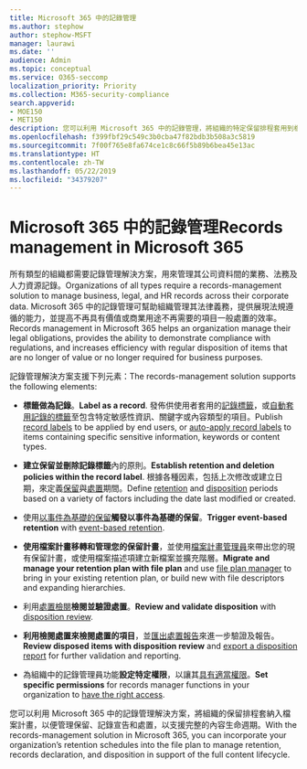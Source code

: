 ```yaml
---
title: Microsoft 365 中的記錄管理
ms.author: stephow
author: stephow-MSFT
manager: laurawi
ms.date: ''
audience: Admin
ms.topic: conceptual
ms.service: O365-seccomp
localization_priority: Priority
ms.collection: M365-security-compliance
search.appverid:
- MOE150
- MET150
description: 您可以利用 Microsoft 365 中的記錄管理，將組織的特定保留排程套用到檔案計畫，以便管理保留、記錄宣告和處置，以支援完整的內容生命週期。
ms.openlocfilehash: f399fbf29c549c3b0cba47f82bdb3b508a3c5819
ms.sourcegitcommit: 7f00f765e8fa674ce1c8c66f5b89b6bea45e13ac
ms.translationtype: HT
ms.contentlocale: zh-TW
ms.lasthandoff: 05/22/2019
ms.locfileid: "34379207"
---
```

# <a name="records-management-in-microsoft-365"></a><span data-ttu-id="b3193-103">Microsoft 365 中的記錄管理</span><span class="sxs-lookup"><span data-stu-id="b3193-103">Records management in Microsoft 365</span></span>

<span data-ttu-id="b3193-104">所有類型的組織都需要記錄管理解決方案，用來管理其公司資料間的業務、法務及人力資源記錄。</span><span class="sxs-lookup"><span data-stu-id="b3193-104">Organizations of all types require a records-management solution to manage business, legal, and HR records across their corporate data.</span></span> <span data-ttu-id="b3193-105">Microsoft 365 中的記錄管理可幫助組織管理其法律義務，提供展現法規遵循的能力，並提高不再具有價值或商業用途不再需要的項目一般處置的效率。</span><span class="sxs-lookup"><span data-stu-id="b3193-105">Records management in Microsoft 365 helps an organization manage their legal obligations, provides the ability to demonstrate compliance with regulations, and increases efficiency with regular disposition of  items that are no longer of value or no longer required for business purposes.</span></span>

<span data-ttu-id="b3193-106">記錄管理解決方案支援下列元素：</span><span class="sxs-lookup"><span data-stu-id="b3193-106">The records-management solution supports the following elements:</span></span> 

-   <span data-ttu-id="b3193-107">**標籤做為記錄**。</span><span class="sxs-lookup"><span data-stu-id="b3193-107">**Label as a record**.</span></span> <span data-ttu-id="b3193-108">發佈供使用者套用的[記錄標籤](labels.md#using-retention-labels-for-records-management)，或[自動套用記錄的標籤](labels.md#applying-a-retention-label-automatically-based-on-conditions)至包含特定敏感性資訊、關鍵字或內容類型的項目。</span><span class="sxs-lookup"><span data-stu-id="b3193-108">Publish [record labels](labels.md#using-retention-labels-for-records-management) to be applied by end users, or [auto-apply record labels](labels.md#applying-a-retention-label-automatically-based-on-conditions) to items containing specific sensitive information, keywords or content types.</span></span>

-   <span data-ttu-id="b3193-109">**建立保留並刪除記錄標籤**內的原則。</span><span class="sxs-lookup"><span data-stu-id="b3193-109">**Establish retention and deletion policies within the record label**.</span></span> <span data-ttu-id="b3193-110">根據各種因素，包括上次修改或建立日期，來定義[保留](retention-policies.md#retaining-content-for-a-specific-period-of-time)與[處置](retention-policies.md#deleting-content-thats-older-than-a-specific-age)期間。</span><span class="sxs-lookup"><span data-stu-id="b3193-110">Define [retention](retention-policies.md#retaining-content-for-a-specific-period-of-time) and [disposition](retention-policies.md#deleting-content-thats-older-than-a-specific-age) periods based on a variety of factors including the date last modified or created.</span></span>

-   <span data-ttu-id="b3193-111">使用[以事件為基礎的保留](event-driven-retention.md)**觸發以事件為基礎的保留**。</span><span class="sxs-lookup"><span data-stu-id="b3193-111">**Trigger event-based retention** with [event-based retention](event-driven-retention.md).</span></span>

-   <span data-ttu-id="b3193-112">**使用檔案計畫移轉和管理您的保留計畫**，並使用[檔案計畫管理員](file-plan-manager.md)來帶出您的現有保留計畫，或使用檔案描述項建立新檔案並擴充階層。</span><span class="sxs-lookup"><span data-stu-id="b3193-112">**Migrate and manage your retention plan with file plan** and use [file plan manager](file-plan-manager.md) to bring in your existing retention plan, or build new with file descriptors and expanding hierarchies.</span></span>

-   <span data-ttu-id="b3193-113">利用[處置檢閱](disposition-reviews.md)**檢閱並驗證處置**。</span><span class="sxs-lookup"><span data-stu-id="b3193-113">**Review and validate disposition** with [disposition review](disposition-reviews.md).</span></span>

-   <span data-ttu-id="b3193-114">**利用檢閱處置來檢閱處置的項目**，並[匯出處置報告](disposition-reviews.md#export-the-disposition-items)來進一步驗證及報告。</span><span class="sxs-lookup"><span data-stu-id="b3193-114">**Review disposed items with disposition review** and [export a disposition report](disposition-reviews.md#export-the-disposition-items) for further validation and reporting.</span></span>

-   <span data-ttu-id="b3193-115">為組織中的記錄管理員功能**設定特定權限**，以讓其[具有適當權限](permissions-in-the-security-and-compliance-center.md)。</span><span class="sxs-lookup"><span data-stu-id="b3193-115">**Set specific permissions** for records manager functions in your organization to [have the right access](permissions-in-the-security-and-compliance-center.md).</span></span>

<span data-ttu-id="b3193-116">您可以利用 Microsoft 365 中的記錄管理解決方案，將組織的保留排程套納入檔案計畫，以便管理保留、記錄宣告和處置，以支援完整的內容生命週期。</span><span class="sxs-lookup"><span data-stu-id="b3193-116">With the records-management solution in Microsoft 365, you can incorporate your organization’s retention schedules into the file plan to manage retention, records declaration, and disposition in support of the full content lifecycle.</span></span> 

